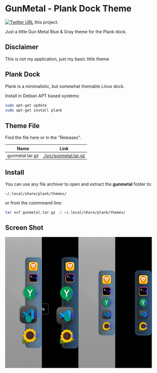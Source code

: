 # GunMetal - Plank Dock Theme

<a class="twitter-share-button"
  href="https://twitter.com/share?ref_src=twsrc%5Etfw&text='GunMetal+-+Plank+Theme+'+-+Simple+Plank+Dock+theme%0A%23Linux+%23theme+via+%40thefluxapex">![Twitter URL](https://img.shields.io/twitter/url?style=social&url=https%3A%2F%2Fgithub.com%2FLateralus138%2FGunMetal-Plank-Theme)</a> this project.

Just a little Gun Metal Blue &amp; Gray theme for the Plank dock.

## Disclaimer

This is not my application, just my basic little theme

## Plank Dock

Plank is a minimalistic, but somewhat themable *Linux* dock.

Install in Debian APT based systems:

```Bash
sudo apt-get update
sudo apt-get install plank
```

## Theme File

Find the file here or in the "Releases".

|Name|Link|
|:---:|:---:|
|gunmetal.tar.gz|[./src/gunmetal.tar.gz](./src/gunmetal.tar.gz)|

## Install

You can use any file archiver to open and extract the **gunmetal** folder to:

```
~/.local/share/plank/themes/
```

or from the commmand line:

```Bash
tar xvf gunmetal.tar.gz -C ~/.local/share/plank/themes/
```

## Screen Shot

![Preview](./docs/media/screens/gunmetalplank_preview.png)

